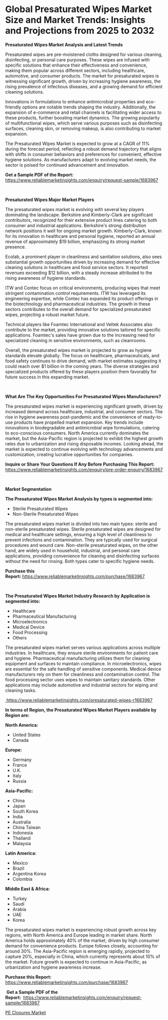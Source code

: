<p><h1>Global Presaturated Wipes Market Size and Market Trends: Insights and Projections from 2025 to 2032</h1></p><p><strong>Presaturated Wipes Market Analysis and Latest Trends</strong></p>
<p><p>Presaturated wipes are pre-moistened cloths designed for various cleaning, disinfecting, or personal care purposes. These wipes are infused with specific solutions that enhance their effectiveness and convenience, making them popular across different sectors, including healthcare, automotive, and consumer products. The market for presaturated wipes is witnessing significant growth, driven by increasing hygiene awareness, the rising prevalence of infectious diseases, and a growing demand for efficient cleaning solutions. </p><p>Innovations in formulations to enhance antimicrobial properties and eco-friendly options are notable trends shaping the industry. Additionally, the expansion of e-commerce and retail channels is facilitating wider access to these products, further boosting market dynamics. The growing popularity of multifunctional wipes, which serve various purposes such as disinfecting surfaces, cleaning skin, or removing makeup, is also contributing to market expansion. </p><p>The Presaturated Wipes Market is expected to grow at a CAGR of 11% during the forecast period, reflecting a robust demand trajectory that aligns with shifts in consumer behaviors and preferences for convenient, effective hygiene solutions. As manufacturers adapt to evolving market needs, the sector is poised for continued advancement and innovation.</p></p>
<p><strong>Get a Sample PDF of the Report:&nbsp;</strong> <a href="https://www.reliablemarketinsights.com/enquiry/request-sample/1683967?utm_campaign=3293&utm_medium=2&utm_source=Github&utm_content=ia&utm_term=26032025&utm_id=presaturated-wipes">https://www.reliablemarketinsights.com/enquiry/request-sample/1683967</a></p>
<p>&nbsp;</p>
<p><strong>Presaturated Wipes Major Market Players</strong></p>
<p><p>The presaturated wipes market is evolving with several key players dominating the landscape. Berkshire and Kimberly-Clark are significant contributors, recognized for their extensive product lines catering to both consumer and industrial applications. Berkshire's strong distribution network positions it well for ongoing market growth. Kimberly-Clark, known for its innovation in healthcare and personal hygiene, reported an annual revenue of approximately $19 billion, emphasizing its strong market presence.</p><p>Ecolab, a prominent player in cleanliness and sanitation solutions, also sees substantial growth opportunities driven by increasing demand for effective cleaning solutions in healthcare and food service sectors. It reported revenues exceeding $12 billion, with a steady increase attributed to the rising awareness of hygiene standards.</p><p>ITW and Contec focus on critical environments, producing wipes that meet stringent contamination control requirements. ITW has leveraged its engineering expertise, while Contec has expanded its product offerings in the biotechnology and pharmaceutical industries. The growth in these sectors contributes to the overall demand for specialized presaturated wipes, projecting a robust market future.</p><p>Technical players like Foamtec International and Veltek Associates also contribute to the market, providing innovative solutions tailored for specific applications. Foamtec's sales have grown due to the increasing need for specialized cleaning in sensitive environments, such as cleanrooms.</p><p>Overall, the presaturated wipes market is projected to grow as hygiene standards elevate globally. The focus on healthcare, pharmaceuticals, and food safety continues to drive demand, with market estimates suggesting it could reach over $1 billion in the coming years. The diverse strategies and specialized products offered by these players position them favorably for future success in this expanding market.</p></p>
<p>&nbsp;</p>
<p><strong>What Are The Key Opportunities For Presaturated Wipes Manufacturers?</strong></p>
<p><p>The presaturated wipes market is experiencing significant growth, driven by increased demand across healthcare, industrial, and consumer sectors. The rise in hygiene awareness post-pandemic and the convenience of ready-to-use products have propelled market expansion. Key trends include innovations in biodegradable and antimicrobial wipe formulations, catering to eco-conscious consumers. North America currently dominates the market, but the Asia-Pacific region is projected to exhibit the highest growth rates due to urbanization and rising disposable incomes. Looking ahead, the market is expected to continue evolving with technology advancements and customization, creating lucrative opportunities for companies.</p></p>
<p><strong>Inquire or Share Your Questions If Any Before Purchasing This Report:</strong> <a href="https://www.reliablemarketinsights.com/enquiry/pre-order-enquiry/1683967?utm_campaign=3293&utm_medium=2&utm_source=Github&utm_content=ia&utm_term=26032025&utm_id=presaturated-wipes">https://www.reliablemarketinsights.com/enquiry/pre-order-enquiry/1683967</a></p>
<p>&nbsp;</p>
<p><strong>Market Segmentation</strong></p>
<p><strong>The Presaturated Wipes Market Analysis by types is segmented into:</strong></p>
<p><ul><li>Sterile Presaturated Wipes</li><li>Non-Sterile Presaturated Wipes</li></ul></p>
<p><p>The presaturated wipes market is divided into two main types: sterile and non-sterile presaturated wipes. Sterile presaturated wipes are designed for medical and healthcare settings, ensuring a high level of cleanliness to prevent infections and contamination. They are typically used for surgical procedures and wound care. Non-sterile presaturated wipes, on the other hand, are widely used in household, industrial, and personal care applications, providing convenience for cleaning and disinfecting surfaces without the need for rinsing. Both types cater to specific hygiene needs.</p></p>
<p><strong>Purchase this Report:&nbsp;</strong><a href="https://www.reliablemarketinsights.com/purchase/1683967?utm_campaign=3293&utm_medium=2&utm_source=Github&utm_content=ia&utm_term=26032025&utm_id=presaturated-wipes">https://www.reliablemarketinsights.com/purchase/1683967</a></p>
<p>&nbsp;</p>
<p><strong>The Presaturated Wipes Market Industry Research by Application is segmented into:</strong></p>
<p><ul><li>Healthcare</li><li>Pharmaceutical Manufacturing</li><li>Microelectronics</li><li>Medical Device</li><li>Food Processing</li><li>Others</li></ul></p>
<p><p>The presaturated wipes market serves various applications across multiple industries. In healthcare, they ensure sterile environments for patient care and hygiene. Pharmaceutical manufacturing utilizes them for cleaning equipment and surfaces to maintain compliance. In microelectronics, wipes are essential for the safe handling of sensitive components. Medical device manufacturers rely on them for cleanliness and contamination control. The food processing sector uses wipes to maintain sanitary standards. Other applications may include automotive and industrial sectors for wiping and cleaning tasks.</p></p>
<p><a href="https://www.reliablemarketinsights.com/presaturated-wipes-r1683967?utm_campaign=3293&utm_medium=2&utm_source=Github&utm_content=ia&utm_term=26032025&utm_id=presaturated-wipes">&nbsp;https://www.reliablemarketinsights.com/presaturated-wipes-r1683967</a></p>
<p><strong>In terms of Region, the Presaturated Wipes Market Players available by Region are:</strong></p>
<p>
    <p> <strong> North America: </strong>
        <ul>
            <li>United States</li>
            <li>Canada</li>
        </ul>
        </p> 
    <p> <strong> Europe: </strong>
        <ul>
            <li>Germany</li>
            <li>France</li>
            <li>U.K.</li>
            <li>Italy</li>
            <li>Russia</li>
        </ul>
        </p> 
    <p> <strong> Asia-Pacific: </strong>
        <ul>
            <li>China</li>
            <li>Japan</li>
            <li>South Korea</li>
            <li>India</li>
            <li>Australia</li>
            <li>China Taiwan</li>
            <li>Indonesia</li>
            <li>Thailand</li>
            <li>Malaysia</li>
        </ul>
        </p> 
    <p> <strong> Latin America: </strong>
        <ul>
            <li>Mexico</li>
            <li>Brazil</li>
            <li>Argentina Korea</li>
            <li>Colombia</li>
        </ul>
        </p> 
    <p> <strong> Middle East & Africa: </strong>
        <ul>
            <li>Turkey</li>
            <li>Saudi</li>
            <li>Arabia</li>
            <li>UAE</li>
            <li>Korea</li>
        </ul>
    </p>
    </p>
<p><p>The presaturated wipes market is experiencing robust growth across key regions, with North America and Europe leading in market share. North America holds approximately 40% of the market, driven by high consumer demand for convenience products. Europe follows closely, accounting for around 30%. The Asia-Pacific region is emerging rapidly, projected to capture 20%, especially in China, which currently represents about 10% of the market. Future growth is expected to continue in Asia-Pacific, as urbanization and hygiene awareness increase.</p></p>
<p><strong>Purchase this Report: </strong><a href="https://www.reliablemarketinsights.com/purchase/1683967?utm_campaign=3293&utm_medium=2&utm_source=Github&utm_content=ia&utm_term=26032025&utm_id=presaturated-wipes">https://www.reliablemarketinsights.com/purchase/1683967</a></p>
<p>&nbsp;<strong>Get a Sample PDF of the Report:&nbsp;&nbsp;</strong><a href="https://www.reliablemarketinsights.com/enquiry/request-sample/1683967?utm_campaign=3293&utm_medium=2&utm_source=Github&utm_content=ia&utm_term=26032025&utm_id=presaturated-wipes">https://www.reliablemarketinsights.com/enquiry/request-sample/1683967</a></p>
<p><strong></strong></p>
<p><p><a href="https://github.com/daemluari/Market-Research-Report-List-1/blob/main/pe-closures-market.md?utm_campaign=3293&utm_medium=2&utm_source=Github&utm_content=ia&utm_term=26032025&utm_id=presaturated-wipes">PE Closures Market</a></p></p>